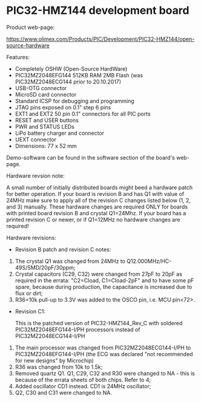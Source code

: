 # PIC32-HMZ144 development board

Product web-page:

https://www.olimex.com/Products/PIC/Development/PIC32-HMZ144/open-source-hardware

Features:

* Completely OSHW (Open-Source HardWare)
* PIC32MZ2048EFG144 512KB RAM 2MB Flash (was PIC32MZ2048ECG144 prior to 20.10.2017)
* USB-OTG connector
* MicroSD card connector
* Standard ICSP for debugging and programming
* JTAG pins exposed on 0.1" step 6 pins
* EXT1 and EXT2 50 pin 0.1" connectors for all PIC ports
* RESET and USER buttons
* PWR and STATUS LEDs
* LiPo battery charger and connector
* UEXT connector
* Dimensions: 77 x 52 mm

Demo-software can be found in the software section of the board's web-page. 

Hardware revsion note:

A small number of initially distributed boards might beed a hardware patch for better operation. If your board is revision B and has Q1 with value of 24MHz make sure to apply all of the revision C changes listed below (1, 2, and 3) manually. These hardware changes are required ONLY for boards with printed board revision B and crystal Q1=24Mhz. If your board has a printed revision C or newer, or if Q1=12MHz no hardware changes are required!  

Hardware revisions:

* Revision B patch and revision C notes:

1. The crystal Q1 was changed from 24MHz to Q12.000MHz/HC-49S/SMD/20pF/30ppm;
2. Crystal capacitors (C29, C32) were changed from 27pF to 20pF as required in the errata: "C2=Cload, C1=Cload-2pF" and to have some pF spare, because during production, the capacitance is increased due to flux or dirt;
3. R36=10k pull-up to 3.3V was added to the OSCO pin, i.e. MCU pin<72>.

* Revision C1:

  This is the patched version of PIC32-HMZ144_Rev_C with soldered PIC32MZ2048EFG144-I/PH processors instead of PIC32MZ2048ECG144-I/PH

1. The main processor was changed from PIC32MZ2048ECG144-I/PH to PIC32MZ2048EFG144-I/PH (the ECG was declared "not recommended for new designs" by Microchip)
2. R36 was changed from 10k to 1.5k;
3. Removed quartz Q1. Q1, C29, C32 and R30 were changed to NA - this is because of the errata sheets of both chips. Refer to 4;
4. Added oscillator CD1 instead. CD1 is 24MHz oscillator;
5. Q2, C30 and C31 were changed to NA.
